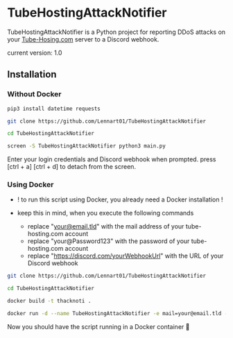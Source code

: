# TubeHostingAttackNotifier
TubeHostingAttackNotifier is a Python project for reporting DDoS attacks on your [Tube-Hosing.com](https://tube-hosting.com) server to a Discord webhook.

current version: 1.0

## Installation

### Without Docker

```bash
pip3 install datetime requests

git clone https://github.com/Lennart01/TubeHostingAttackNotifier

cd TubeHostingAttackNotifier

screen -S TubeHostingAttackNotifier python3 main.py
```
Enter your login credentials and Discord webhook when prompted.
press [ctrl + a]  [ctrl + d] to detach from the screen. 

### Using Docker
* ! to run this script using Docker, you already need a Docker installation !

* keep this in mind, when you execute the following commands
   * replace "your@email.tld" with the mail address of your tube-hosting.com account
   * replace "your@Password123" with the password of your tube-hosting.com account
   * replace "https://discord.com/yourWebhookUrl" with the URL of your Discord webhook
   
```bash
git clone https://github.com/Lennart01/TubeHostingAttackNotifier

cd TubeHostingAttackNotifier

docker build -t thacknoti . 

docker run -d --name TubeHostingAttackNotifier -e mail=your@email.tld -e passwd=your@Password123 -e url=https://discord.com/yourWebhookUrl thacknoti
```

Now you should have the script running in a Docker container 🎉

